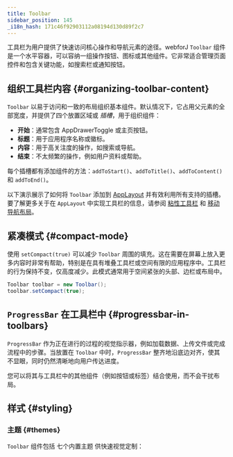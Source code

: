 ```yaml
---
title: Toolbar
sidebar_position: 145
_i18n_hash: 171c46f92903112a08194d130d89f2c7
---
```

<DocChip chip="shadow" />
<DocChip chip="name" label="dwc-toolbar" />
<DocChip chip='since' label='24.12' />
<JavadocLink type="toolbar" location="com/webforj/component/layout/toolbar/Toolbar" top='true'/>

工具栏为用户提供了快速访问核心操作和导航元素的途径。webforJ `Toolbar` 组件是一个水平容器，可以容纳一组操作按钮、图标或其他组件。它非常适合管理页面控件和包含关键功能，如搜索栏或通知按钮。

## 组织工具栏内容 {#organizing-toolbar-content}

`Toolbar` 以易于访问和一致的布局组织基本组件。默认情况下，它占用父元素的全部宽度，并提供了四个放置区域或 _插槽_，用于组织组件：

- **开始**：通常包含 <JavadocLink type="applayout" location="com/webforj/component/layout/applayout/AppDrawerToggle" code='true'>AppDrawerToggle</JavadocLink> 或主页按钮。
- **标题**：用于应用程序名称或徽标。
- **内容**：用于高关注度的操作，如搜索或导航。
- **结束**：不太频繁的操作，例如用户资料或帮助。

每个插槽都有添加组件的方法：`addToStart()`、`addToTitle()`、`addToContent()` 和 `addToEnd()`。

以下演示展示了如何将 `Toolbar` 添加到 [AppLayout](./app-layout) 并有效利用所有支持的插槽。
要了解更多关于在 `AppLayout` 中实现工具栏的信息，请参阅 [粘性工具栏](./app-layout#sticky-toolbars) 和 [移动导航布局](./app-layout#mobile-navigation-layout)。

<AppLayoutViewer
path='/webforj/toolbarslots?' mobile='false'
javaE='https://raw.githubusercontent.com/webforj/webforj-documentation/refs/heads/main/src/main/java/com/webforj/samples/views/toolbar/ToolbarSlotsView.java'
height='300px'
/>

## 紧凑模式 {#compact-mode}

使用 `setCompact(true)` 可以减少 `Toolbar` 周围的填充。这在需要在屏幕上放入更多内容时非常有帮助，特别是在具有堆叠工具栏或空间有限的应用程序中。工具栏的行为保持不变，仅高度减少。此模式通常用于空间紧张的头部、边栏或布局中。

```java
Toolbar toolbar = new Toolbar();
toolbar.setCompact(true);
```

<AppLayoutViewer path='/webforj/toolbarcompact?' mobile='false'
javaE='https://raw.githubusercontent.com/webforj/webforj-documentation/refs/heads/main/src/main/java/com/webforj/samples/views/toolbar/ToolbarCompactView.java'
/>

## `ProgressBar` 在工具栏中 {#progressbar-in-toolbars}

`ProgressBar` 作为正在进行的过程的视觉指示器，例如加载数据、上传文件或完成流程中的步骤。当放置在 `Toolbar` 中时，`ProgressBar` 整齐地沿底边对齐，使其不显眼，同时仍然清晰地向用户传达进度。

您可以将其与工具栏中的其他组件（例如按钮或标签）结合使用，而不会干扰布局。

<AppLayoutViewer path='/webforj/toolbarprogressbar?' mobile='false'
javaE='https://raw.githubusercontent.com/webforj/webforj-documentation/refs/heads/main/src/main/java/com/webforj/samples/views/toolbar/ToolbarProgressbarView.java'
/>

## 样式 {#styling}

### 主题 {#themes}

`Toolbar` 组件包括 <JavadocLink type="foundation" location="com/webforj/component/Theme">七个内置主题</JavadocLink> 供快速视觉定制：

<ComponentDemo 
path='/webforj/toolbartheme?'
javaE='https://raw.githubusercontent.com/webforj/webforj-documentation/refs/heads/main/src/main/java/com/webforj/samples/views/toolbar/ToolbarThemeView.java' 
height = '475px'
/>

<TableBuilder name="Toolbar" />

